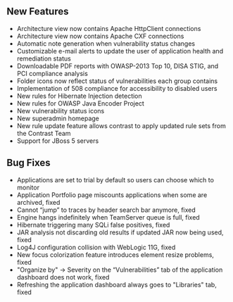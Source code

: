 <!--
title: "Contrast 2.2.1 Release Notes, July 30th, 2013"
description: "Contrast 2.2.1 Release Notes, July 30th, 2013"
tags: "2.2.1 July Release Notes"
-->

## New Features
* Architecture view now contains Apache HttpClient connections
* Architecture view now contains Apache CXF connections
* Automatic note generation when vulnerability status changes
* Customizable e-mail alerts to update the user of application health and remediation status 
* Downloadable PDF reports with OWASP-2013 Top 10, DISA STIG, and PCI compliance analysis 
* Folder icons now reflect status of vulnerabilities each group contains
* Implementation of 508 compliance for accessibility to disabled users 
* New rules for Hibernate Injection detection
* New rules for OWASP Java Encoder Project 
* New vulnerability status icons
* New superadmin homepage 
* New rule update feature allows contrast to apply updated rule sets from the Contrast Team
* Support for JBoss 5 servers

## Bug Fixes
* Applications are set to trial by default so users can choose which to monitor 
* Application Portfolio page miscounts applications when some are archived, fixed
* Cannot “jump” to traces by header search bar anymore, fixed
* Engine hangs indefinitely when TeamServer queue is full, fixed
* Hibernate triggering many SQLi false positives, fixed
* JAR analysis not discarding old results if updated JAR now being used, fixed
* Log4J configuration collision with WebLogic 11G, fixed
* New focus colorization feature introduces element resize problems, fixed
* "Organize by" -> Severity on the “Vulnerabilities” tab of the application dashboard does not work, fixed
* Refreshing the application dashboard always goes to "Libraries" tab, fixed 
